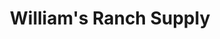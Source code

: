 ---
title: "William's Ranch Supply"
url: /quemado/williams-ranch-supply/
shop: Landwirtschaftlich
---